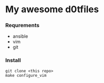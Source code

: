 # My awesome d0tfiles

### Requrements

* ansible
* vim
* git

### Install
    git clone <this repo>
    make configure_vim
